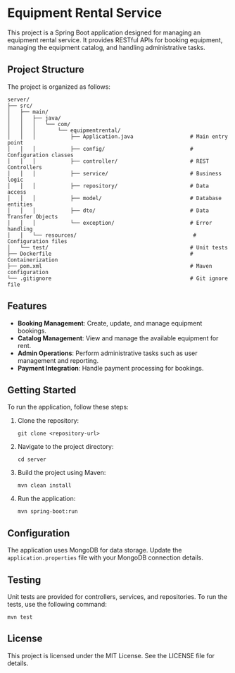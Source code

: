 # Equipment Rental Service

This project is a Spring Boot application designed for managing an equipment rental service. It provides RESTful APIs for booking equipment, managing the equipment catalog, and handling administrative tasks.

## Project Structure

The project is organized as follows:

```
server/
├── src/
│   ├── main/
│   │   ├── java/
│   │   │   └── com/
│   │   │       └── equipmentrental/
│   │   │           ├── Application.java                  # Main entry point
│   │   │           ├── config/                           # Configuration classes
│   │   │           ├── controller/                       # REST Controllers
│   │   │           ├── service/                          # Business logic
│   │   │           ├── repository/                       # Data access
│   │   │           ├── model/                            # Database entities
│   │   │           ├── dto/                              # Data Transfer Objects
│   │   │           └── exception/                        # Error handling
│   │   └── resources/                                     # Configuration files
│   └── test/                                             # Unit tests
├── Dockerfile                                            # Containerization
├── pom.xml                                               # Maven configuration
└── .gitignore                                            # Git ignore file
```

## Features

- **Booking Management**: Create, update, and manage equipment bookings.
- **Catalog Management**: View and manage the available equipment for rent.
- **Admin Operations**: Perform administrative tasks such as user management and reporting.
- **Payment Integration**: Handle payment processing for bookings.

## Getting Started

To run the application, follow these steps:

1. Clone the repository:
   ```
   git clone <repository-url>
   ```

2. Navigate to the project directory:
   ```
   cd server
   ```

3. Build the project using Maven:
   ```
   mvn clean install
   ```

4. Run the application:
   ```
   mvn spring-boot:run
   ```

## Configuration

The application uses MongoDB for data storage. Update the `application.properties` file with your MongoDB connection details.

## Testing

Unit tests are provided for controllers, services, and repositories. To run the tests, use the following command:
```
mvn test
```

## License

This project is licensed under the MIT License. See the LICENSE file for details.